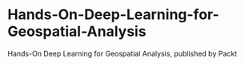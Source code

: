 # Hands-On-Deep-Learning-for-Geospatial-Analysis
Hands-On Deep Learning for Geospatial Analysis, published by Packt
